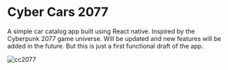 
# Cyber Cars 2077 

A simple car catalog app built using React native. Inspired by the Cyberpunk 2077 game universe. 
Will be updated and new features will be added in the future. 
But this is just a first functional draft of the app. 

![cc2077](https://user-images.githubusercontent.com/11633823/165300240-20a0af8f-9d66-41fb-877c-82c30c1bcd53.gif)
